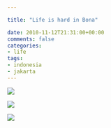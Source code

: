 ```yaml
---

title: "Life is hard in Bona"

date: 2010-11-12T21:31:00+00:00
comments: false
categories: 
- life
tags:
- indonesia
- jakarta
---
```

![](_media/IMG00014-20101113-1128.jpg)

![](_media/IMG00015-20101113-1129.jpg)

![](_media/IMG00019-20101113-1132.jpg)
